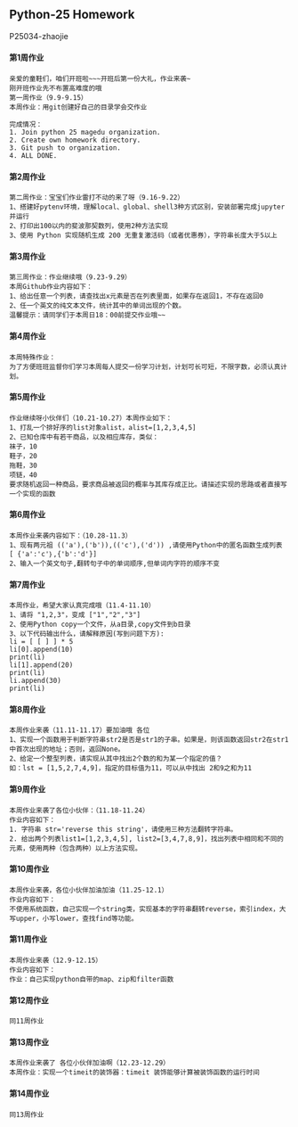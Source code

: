 ## Python-25 Homework

P25034-zhaojie

#### 第1周作业

```
亲爱的童鞋们，咱们开班啦~~~开班后第一份大礼，作业来袭~
刚开班作业先不布置高难度的哦
第一周作业（9.9-9.15）
本周作业：用git创建好自己的目录学会交作业

完成情况：
1. Join python 25 magedu organization.
2. Create own homework directory.
3. Git push to organization.
4. ALL DONE.
```

#### 第2周作业

```
第二周作业：宝宝们作业雷打不动的来了呀（9.16-9.22）
1、搭建好pytenv环境，理解local、global、shell3种方式区别，安装部署完成jupyter并运行
2、打印出100以内的斐波那契数列，使用2种方法实现
3、使用 Python 实现随机生成 200 无重复激活码（或者优惠券），字符串长度大于5以上
```

#### 第3周作业

```
第三周作业：作业继续哦（9.23-9.29）
本周Github作业内容如下：
1、给出任意一个列表，请查找出x元素是否在列表里面，如果存在返回1，不存在返回0
2、任一个英文的纯文本文件，统计其中的单词出现的个数。
温馨提示：请同学们于本周日18：00前提交作业哦~~
```

#### 第4周作业

```
本周特殊作业：
为了方便班班监督你们学习本周每人提交一份学习计划，计划可长可短，不限字数，必须认真计划。
```

#### 第5周作业

```
作业继续呀小伙伴们（10.21-10.27）本周作业如下：
1、打乱一个排好序的list对象alist，alist=[1,2,3,4,5]
2、已知仓库中有若干商品，以及相应库存，类似：
袜子，10
鞋子，20
拖鞋，30
项链，40
要求随机返回一种商品，要求商品被返回的概率与其库存成正比。请描述实现的思路或者直接写一个实现的函数
```

#### 第6周作业

```
本周作业来袭内容如下：（10.28-11.3）
1、现有两元祖 (('a'),('b')),(('c'),('d')) ,请使用Python中的匿名函数生成列表 [ {'a':'c'｝,{'b':'d'}]
2、输入一个英文句子,翻转句子中的单词顺序,但单词内字符的顺序不变 
```

#### 第7周作业

```
本周作业，希望大家认真完成哦（11.4-11.10）
1、请将 "1,2,3"，变成 ["1","2","3"]
2、使用Python copy一个文件，从a目录,copy文件到b目录
3、以下代码输出什么，请解释原因(写到问题下方):
li = [ [ ] ] * 5
li[0].append(10)
print(li)
li[1].append(20)
print(li)
li.append(30)
print(li) 
```

#### 第8周作业

```
本周作业来袭（11.11-11.17）要加油哦 各位
1、实现一个函数用于判断字符串str2是否是str1的子串。如果是，则该函数返回str2在str1中首次出现的地址；否则，返回None。
2、给定一个整型列表，请实现从其中找出2个数的和为某一个指定的值？
如：lst = [1,5,2,7,4,9]，指定的目标值为11，可以从中找出 2和9之和为11
```

#### 第9周作业

```
本周作业来袭了各位小伙伴：（11.18-11.24）
作业内容如下：
1. 字符串 str='reverse this string'，请使用三种方法翻转字符串。
2. 给出两个列表list1=[1,2,3,4,5], list2=[3,4,7,8,9]，找出列表中相同和不同的元素，使用两种（包含两种）以上方法实现。
```

#### 第10周作业

```
本周作业来袭，各位小伙伴加油加油（11.25-12.1）
作业内容如下：
不使用系统函数，自己实现一个string类，实现基本的字符串翻转reverse，索引index，大写upper，小写lower，查找find等功能。
```

#### 第11周作业

```
本周作业来袭（12.9-12.15）
作业内容如下：
作业：自己实现python自带的map、zip和filter函数
```

#### 第12周作业

```
同11周作业
```

#### 第13周作业

```
本周作业来袭了 各位小伙伴加油啊（12.23-12.29）
本周作业：实现一个timeit的装饰器：timeit 装饰能够计算被装饰函数的运行时间
```

#### 第14周作业

```
同13周作业
```
